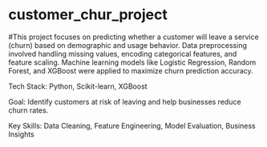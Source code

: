 # customer_chur_project
#This project focuses on predicting whether a customer will leave a service (churn) based on demographic and usage behavior. Data preprocessing involved handling missing values, encoding categorical features, and feature scaling. Machine learning models like Logistic Regression, Random Forest, and XGBoost were applied to maximize churn prediction accuracy.

Tech Stack: Python, Scikit-learn, XGBoost

Goal: Identify customers at risk of leaving and help businesses reduce churn rates.

Key Skills: Data Cleaning, Feature Engineering, Model Evaluation, Business Insights

